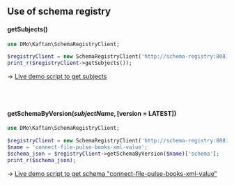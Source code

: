## Use of schema registry

#### getSubjects()
```php
use DMo\Kaftan\SchemaRegistryClient;

$registryClient = new SchemaRegistryClient('http://schema-registry:8081');
print_r($registryClient->getSubjects());
```
-> [Live demo script to get subjects](getSubjects.php)

\
&nbsp;

#### getSchemaByVersion($subjectName, [$version = LATEST])
```php
use DMo\Kaftan\SchemaRegistryClient;

$registryClient = new SchemaRegistryClient('http://schema-registry:8081');
$name = 'connect-file-pulse-books-xml-value';
$schema_json = $registryClient->getSchemaByVersion($name)['schema'];
print_r($schema_json);
```
-> [Live demo script to get schema "connect-file-pulse-books-xml-value"](getSchemaByVersion.php)
